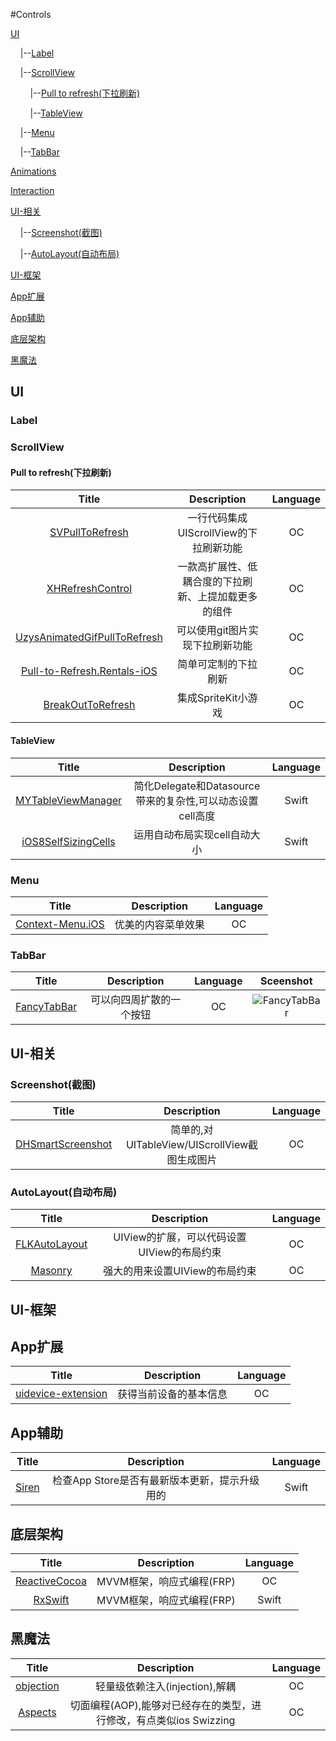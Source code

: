#Controls

[UI](#ui)

&nbsp;&nbsp;&nbsp;&nbsp;|--[Label](#label)

&nbsp;&nbsp;&nbsp;&nbsp;|--[ScrollView](#scrollview)

&nbsp;&nbsp;&nbsp;&nbsp;&nbsp;&nbsp;&nbsp;&nbsp;|--[Pull to refresh(下拉刷新)](#pulltorefresh)

&nbsp;&nbsp;&nbsp;&nbsp;&nbsp;&nbsp;&nbsp;&nbsp;|--[TableView](#tableview)

&nbsp;&nbsp;&nbsp;&nbsp;|--[Menu](#menu)

&nbsp;&nbsp;&nbsp;&nbsp;|--[TabBar](#tabbar)

[Animations](#animation)

[Interaction](#interaction)

[UI-相关](#ui-related)

&nbsp;&nbsp;&nbsp;&nbsp;|--[Screenshot(截图)](#ui-screenshot)

&nbsp;&nbsp;&nbsp;&nbsp;|--[AutoLayout(自动布局)](#ui-autolayout)

[UI-框架](#ui-framework)

[App扩展](#app_category)

[App辅助](#app_support)

[底层架构](#core-framework)

[黑魔法](#black-hole)

## <a name="ui">UI

### <a name="label">Label

### <a name="scrollview">ScrollView

#### <a name="pulltorefresh">Pull to refresh(下拉刷新)

| Title | Description | Language |
| :----------: | :--------: | :--------: |
[SVPullToRefresh](https://github.com/samvermette/SVPullToRefresh) | 一行代码集成UIScrollView的下拉刷新功能 | OC
[XHRefreshControl](https://github.com/xhzengAIB/XHRefreshControl) | 一款高扩展性、低耦合度的下拉刷新、上提加载更多的组件 | OC
[UzysAnimatedGifPullToRefresh](https://github.com/uzysjung/UzysAnimatedGifPullToRefresh) | 可以使用git图片实现下拉刷新功能 | OC
[Pull-to-Refresh.Rentals-iOS](https://github.com/Yalantis/Pull-to-Refresh.Rentals-iOS) | 简单可定制的下拉刷新 | OC
[BreakOutToRefresh](https://github.com/dasdom/BreakOutToRefresh) | 集成SpriteKit小游戏 | OC

#### <a name="tableview">TableView

| Title | Description | Language |
| :----------: | :--------: | :--------: |
[MYTableViewManager](https://github.com/nghialv/MYTableViewManager) | 简化Delegate和Datasource带来的复杂性,可以动态设置cell高度 | Swift
[iOS8SelfSizingCells](https://github.com/MoZhouqi/iOS8SelfSizingCells) | 运用自动布局实现cell自动大小 | Swift

### <a name="menu">Menu

| Title | Description | Language |
| :----------: | :--------: | :--------: |
[Context-Menu.iOS](https://github.com/Yalantis/Context-Menu.iOS) | 优美的内容菜单效果 | OC

### <a name="tabbar">TabBar

| Title | Description | Language | Sceenshot |
| :----------: | :--------: | :--------: | :--------: |
[FancyTabBar](https://github.com/marvelapp/FancyTabBar) | 可以向四周扩散的一个按钮 | OC | ![FancyTabBar](https://camo.githubusercontent.com/fb3a69ca7d5e16284f0b2926122a29ee04b8cb3e/687474703a2f2f692e696d6775722e636f6d2f526c4b794c4b552e676966)

## <a name="ui-related">UI-相关

### <a name="ui-screenshot">Screenshot(截图)

| Title | Description | Language |
| :----------: | :--------: | :--------: |
[DHSmartScreenshot](https://github.com/davidman/DHSmartScreenshot) | 简单的,对UITableView/UIScrollView截图生成图片 | OC

### <a name="ui-autolayout">AutoLayout(自动布局)

| Title | Description | Language |
| :----------: | :--------: | :--------: |
[FLKAutoLayout](https://github.com/floriankugler/FLKAutoLayout) | UIView的扩展，可以代码设置UIView的布局约束 | OC
[Masonry](https://github.com/Masonry/Masonry) | 强大的用来设置UIView的布局约束 | OC

## <a name="ui-framework">UI-框架

## <a name="app_category">App扩展

| Title | Description | Language |
| :----------: | :--------: | :--------: |
[uidevice-extension](https://github.com/erica/uidevice-extension) | 获得当前设备的基本信息 | OC

## <a name="app_support">App辅助

| Title | Description | Language |
| :----------: | :--------: | :--------: |
[Siren](https://github.com/ArtSabintsev/Siren) | 检查App Store是否有最新版本更新，提示升级用的 | Swift

## <a name="core-framework">底层架构

| Title | Description | Language |
| :----------: | :--------: | :--------: |
[ReactiveCocoa](https://github.com/ReactiveCocoa/ReactiveCocoa) | MVVM框架，响应式编程(FRP) | OC
[RxSwift](https://github.com/jspahrsummers/RxSwift) | MVVM框架，响应式编程(FRP) | Swift

## <a name="black-hole">黑魔法

| Title | Description | Language |
| :----------: | :--------: | :--------: |
[objection](https://github.com/atomicobject/objection) | 轻量级依赖注入(injection),解耦 | OC
[Aspects](https://github.com/steipete/Aspects) | 切面编程(AOP),能够对已经存在的类型，进行修改，有点类似ios Swizzing | OC

